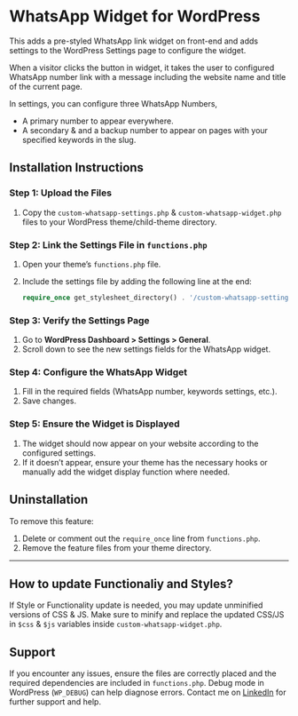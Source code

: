 # WhatsApp Widget for WordPress

This adds a pre-styled WhatsApp link widget on front-end and adds settings to the WordPress Settings page to configure the widget.

When a visitor clicks the button in widget, it takes the user to configured WhatsApp number link with a message including the website name and title of the current page.

In settings, you can configure three WhatsApp Numbers,
- A primary number to appear everywhere.
- A secondary & and a backup number to appear on pages with your specified keywords in the slug.

## Installation Instructions

### Step 1: Upload the Files
1. Copy the `custom-whatsapp-settings.php` & `custom-whatsapp-widget.php` files to your WordPress theme/child-theme directory.

### Step 2: Link the Settings File in `functions.php`
1. Open your theme’s `functions.php` file.
2. Include the settings file by adding the following line at the end:

   ```php
   require_once get_stylesheet_directory() . '/custom-whatsapp-settings.php';
   ```

### Step 3: Verify the Settings Page
1. Go to **WordPress Dashboard > Settings > General**.
2. Scroll down to see the new settings fields for the WhatsApp widget.

### Step 4: Configure the WhatsApp Widget
1. Fill in the required fields (WhatsApp number, keywords settings, etc.).
2. Save changes.

### Step 5: Ensure the Widget is Displayed
1. The widget should now appear on your website according to the configured settings.
2. If it doesn’t appear, ensure your theme has the necessary hooks or manually add the widget display function where needed.

## Uninstallation
To remove this feature:
1. Delete or comment out the `require_once` line from `functions.php`.
2. Remove the feature files from your theme directory.

---
## How to update Functionaliy and Styles?
If Style or Functionality update is needed, you may update unminified versions of CSS & JS. Make sure to minify and replace the updated CSS/JS in `$css` & `$js` variables inside `custom-whatsapp-widget.php`.

## Support
If you encounter any issues, ensure the files are correctly placed and the required dependencies are included in `functions.php`. Debug mode in WordPress (`WP_DEBUG`) can help diagnose errors. Contact me on [LinkedIn](https://www.linkedin.com/in/khawajahaider) for further support and help.
